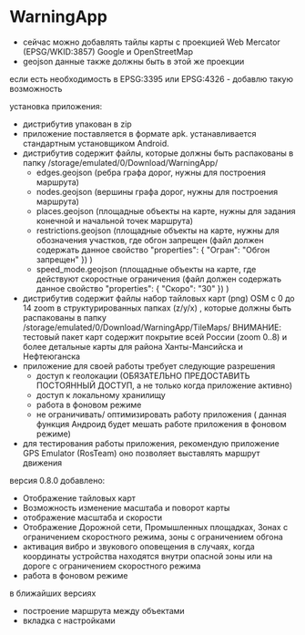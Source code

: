 # WarningApp

+ сейчас можно добавлять тайлы карты с проекцией Web Mercator (EPSG/WKID:3857) Google и OpenStreetMap
+ geojson данные также должны быть в этой же проекции

если есть необходимость в EPSG:3395 или EPSG:4326 - добавлю такую возможность


установка приложения:
- дистрибутив упакован в zip
- приложение поставляется в формате apk. устанавливается стандартным установщиком Android.
- дистрибутив содержит файлы, которые должны быть распакованы в папку 
	/storage/emulated/0/Download/WarningApp/
	- edges.geojson (ребра графа дорог, нужны для построения маршрута)
	- nodes.geojson (вершины графа дорог, нужны для построения маршрута)
	- places.geojson (площадные объекты на карте, нужны для задания конечной и начальной точек маршрута)
	- restrictions.geojson (площадные объекты на карте, нужны для обозначения участков, где обгон запрещен (файл должен содержать данное свойство "properties": { "Огран": "Обгон запрещен" }) )
	- speed_mode.geojson (площадные объекты на карте, где действуют скоростные ограничения (файл должен содержать данное свойство "properties": { "Скоро": "30" }) )
- дистрибутив содержит файлы набор тайловых карт (png) OSM с 0 до 14 zoom в структурированных папках (z/y/x) , которые должны быть распакованы в папку 
	/storage/emulated/0/Download/WarningApp/TileMaps/
	ВНИМАНИЕ: тестовый пакет карт содержит покрытие всей России (zoom 0..8) и более детальные карты для района Ханты-Мансийска и Нефтеюганска	
- приложение для своей работы требует следующие разрешения
	- доступ к геолокации (ОБЯЗАТЕЛЬНО ПРЕДОСТАВИТЬ ПОСТОЯННЫЙ ДОСТУП, а не только когда приложение активно)
	- доступ к локальному хранилищу
	- работа в фоновом режиме
	- не ограничивать/ оптимизировать работу приложения ( данная функция Андроид будет мешать работе приложения в фоновом режиме)
- для тестирования работы приложения, рекомендую приложение GPS Emulator (RosTeam) оно позволяет выставлять маршрут движения



версия 0.8.0
добавлено:
- Отображение тайловых карт
- Возможность изменение масштаба и поворот карты
- отображение масштаба и скорости
- Отображение Дорожной сети, Промышленных площадках, Зонах с ограничением скоростного режима, зоны с ограничением обгона
- активация вибро и звукового оповещения в случаях, когда координаты устройства находятся внутри опасной зоны или на дороге с ограничением скоростного режима
- работа в фоновом режиме


в ближайших версиях 
- построение маршрута между объектами
- вкладка с настройками
